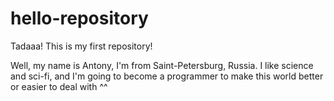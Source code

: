 # hello-repository
Tadaaa! This is my first repository!

Well, my name is Antony, I'm from Saint-Petersburg, Russia. 
I like science and sci-fi, and I'm going to become a programmer to make this world better or easier to deal with ^^
